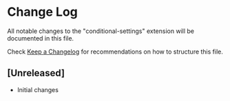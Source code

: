# Change Log

All notable changes to the "conditional-settings" extension will be documented in this file.

Check [Keep a Changelog](http://keepachangelog.com/) for recommendations on how to structure this file.

## [Unreleased]

- Initial changes